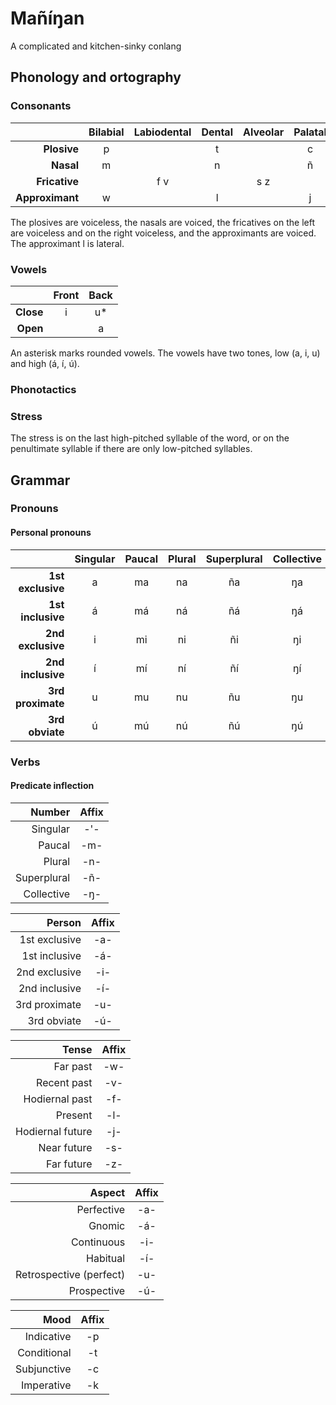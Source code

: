 # Mañíŋan
A complicated and kitchen-sinky conlang

## Phonology and ortography
### Consonants

|                 | Bilabial | Labiodental | Dental | Alveolar | Palatal | Velar | Glottal |
| --------------: | :------: | :---------: | :----: | :------: | :-----: | :---: | :-----: |
| **Plosive**     | p        |             | t      |          | c       | k     | '       |
| **Nasal**       | m        |             | n      |          | ñ       | ŋ     |         |
| **Fricative**   |          | f    v      |        | s    z   |         |       |         |
| **Approximant** | w        |             | l      |          | j       | (w)   |         |

The plosives are voiceless, the nasals are voiced, the fricatives on the left are voiceless and on the right voiceless, and the approximants are voiced. The approximant l is lateral.

### Vowels

|           | Front | Back  |
| --------: | :---: | :---: |
| **Close** | i     | u*    |
| **Open**  |       | a     |

An asterisk marks rounded vowels. The vowels have two tones, low (a, i, u) and high (á, í, ú).

### Phonotactics


### Stress
The stress is on the last high-pitched syllable of the word, or on the penultimate syllable if there are only low-pitched syllables.

## Grammar

### Pronouns

#### Personal pronouns

|                  | Singular | Paucal | Plural | Superplural | Collective |
| ---------------: | :------: | :----: | :----: | :---------: | :--------: |
|**1st exclusive** | a        | ma     | na     | ña          | ŋa         |
|**1st inclusive** | á        | má     | ná     | ñá          | ŋá         |
|**2nd exclusive** | i        | mi     | ni     | ñi          | ŋi         |
|**2nd inclusive** | í        | mí     | ní     | ñí          | ŋí         |
|**3rd proximate** | u        | mu     | nu     | ñu          | ŋu         |
|**3rd obviate**   | ú        | mú     | nú     | ñú          | ŋú         |

### Verbs

#### Predicate inflection

| Number      | Affix |
| ----------: | :---: |
| Singular    | -'-   |
| Paucal      | -m-   |
| Plural      | -n-   |
| Superplural | -ñ-   |
| Collective  | -ŋ-   |

| Person        | Affix |
| ------------: | :---: |
| 1st exclusive | -a-   |
| 1st inclusive | -á-   |
| 2nd exclusive | -i-   |
| 2nd inclusive | -í-   |
| 3rd proximate | -u-   |
| 3rd obviate   | -ú-   |

| Tense            | Affix |
| ---------------: | :---: |
| Far past         | -w-   |
| Recent past      | -v-   |
| Hodiernal past   | -f-   |
| Present          | -l-   |
| Hodiernal future | -j-   |
| Near future      | -s-   |
| Far future       | -z-   |

| Aspect                  | Affix |
| ----------------------: | :---: |
| Perfective              | -a-   |
| Gnomic                  | -á-   |
| Continuous              | -i-   |
| Habitual                | -í-   |
| Retrospective (perfect) | -u-   |
| Prospective             | -ú-   |

| Mood        | Affix |
| ----------: | :---: |
| Indicative  | -p    |
| Conditional | -t    |
| Subjunctive | -c    |
| Imperative  | -k    |

